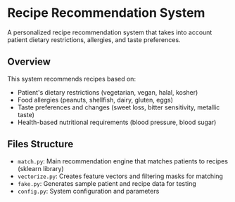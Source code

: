 # Recipe Recommendation System

A personalized recipe recommendation system that takes into account patient dietary restrictions, allergies, and taste preferences.

## Overview

This system recommends recipes based on:
- Patient's dietary restrictions (vegetarian, vegan, halal, kosher)
- Food allergies (peanuts, shellfish, dairy, gluten, eggs) 
- Taste preferences and changes (sweet loss, bitter sensitivity, metallic taste)
- Health-based nutritional requirements (blood pressure, blood sugar)

## Files Structure

- `match.py`: Main recommendation engine that matches patients to recipes (sklearn library)
- `vectorize.py`: Creates feature vectors and filtering masks for matching
- `fake.py`: Generates sample patient and recipe data for testing
- `config.py`: System configuration and parameters


